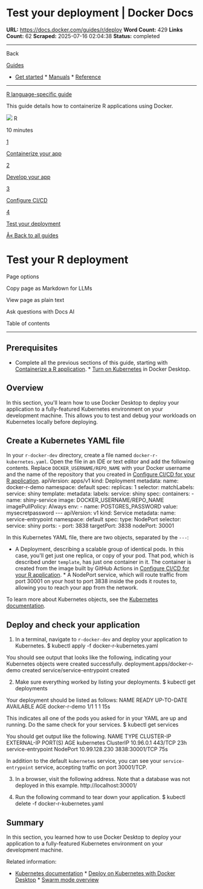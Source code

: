 # Test your deployment | Docker Docs

**URL:** https://docs.docker.com/guides/r/deploy
**Word Count:** 429
**Links Count:** 62
**Scraped:** 2025-07-16 02:04:38
**Status:** completed

---

Back

[Guides](https://docs.docker.com/guides/)

  * [Get started](https://docs.docker.com/get-started/)   * [Manuals](https://docs.docker.com/manuals/)   * [Reference](https://docs.docker.com/reference/)

* * *

[R language-specific guide](https://docs.docker.com/guides/r/)

This guide details how to containerize R applications using Docker.

![](https://cdn.jsdelivr.net/gh/devicons/devicon@latest/icons/r/r-original.svg) R

10 minutes

[1](https://docs.docker.com/guides/r/containerize/)

[Containerize your app](https://docs.docker.com/guides/r/containerize/)

[2](https://docs.docker.com/guides/r/develop/)

[Develop your app](https://docs.docker.com/guides/r/develop/)

[3](https://docs.docker.com/guides/r/configure-ci-cd/)

[Configure CI/CD](https://docs.docker.com/guides/r/configure-ci-cd/)

[4](https://docs.docker.com/guides/r/deploy/)

[Test your deployment](https://docs.docker.com/guides/r/deploy/)

[Â« Back to all guides](https://docs.docker.com/guides/)

# Test your R deployment

Page options

Copy page as Markdown for LLMs

View page as plain text

Ask questions with Docs AI

Table of contents

* * *

## Prerequisites

  * Complete all the previous sections of this guide, starting with [Containerize a R application](https://docs.docker.com/guides/r/containerize/).   * [Turn on Kubernetes](https://docs.docker.com/desktop/features/kubernetes/#install-and-turn-on-kubernetes) in Docker Desktop.

## Overview

In this section, you'll learn how to use Docker Desktop to deploy your application to a fully-featured Kubernetes environment on your development machine. This allows you to test and debug your workloads on Kubernetes locally before deploying.

## Create a Kubernetes YAML file

In your `r-docker-dev` directory, create a file named `docker-r-kubernetes.yaml`. Open the file in an IDE or text editor and add the following contents. Replace `DOCKER_USERNAME/REPO_NAME` with your Docker username and the name of the repository that you created in [Configure CI/CD for your R application](https://docs.docker.com/guides/r/configure-ci-cd/).               apiVersion: apps/v1     kind: Deployment     metadata:       name: docker-r-demo       namespace: default     spec:       replicas: 1       selector:         matchLabels:           service: shiny       template:         metadata:           labels:             service: shiny         spec:           containers:             - name: shiny-service               image: DOCKER_USERNAME/REPO_NAME               imagePullPolicy: Always               env:                 - name: POSTGRES_PASSWORD                   value: mysecretpassword     ---     apiVersion: v1     kind: Service     metadata:       name: service-entrypoint       namespace: default     spec:       type: NodePort       selector:         service: shiny       ports:         - port: 3838           targetPort: 3838           nodePort: 30001

In this Kubernetes YAML file, there are two objects, separated by the `---`:

  * A Deployment, describing a scalable group of identical pods. In this case, you'll get just one replica, or copy of your pod. That pod, which is described under `template`, has just one container in it. The container is created from the image built by GitHub Actions in [Configure CI/CD for your R application](https://docs.docker.com/guides/r/configure-ci-cd/).   * A NodePort service, which will route traffic from port 30001 on your host to port 3838 inside the pods it routes to, allowing you to reach your app from the network.

To learn more about Kubernetes objects, see the [Kubernetes documentation](https://kubernetes.io/docs/home/).

## Deploy and check your application

  1. In a terminal, navigate to `r-docker-dev` and deploy your application to Kubernetes.                    $ kubectl apply -f docker-r-kubernetes.yaml          

You should see output that looks like the following, indicating your Kubernetes objects were created successfully.                    deployment.apps/docker-r-demo created          service/service-entrypoint created

  2. Make sure everything worked by listing your deployments.                    $ kubectl get deployments          

Your deployment should be listed as follows:                    NAME                 READY   UP-TO-DATE   AVAILABLE   AGE          docker-r-demo   1/1     1            1           15s

This indicates all one of the pods you asked for in your YAML are up and running. Do the same check for your services.                    $ kubectl get services          

You should get output like the following.                    NAME                 TYPE        CLUSTER-IP      EXTERNAL-IP   PORT(S)          AGE          kubernetes           ClusterIP   10.96.0.1       <none>        443/TCP          23h          service-entrypoint   NodePort    10.99.128.230   <none>        3838:30001/TCP   75s

In addition to the default `kubernetes` service, you can see your `service-entrypoint` service, accepting traffic on port 30001/TCP.

  3. In a browser, visit the following address. Note that a database was not deployed in this example.                    http://localhost:30001/          

  4. Run the following command to tear down your application.                    $ kubectl delete -f docker-r-kubernetes.yaml          

## Summary

In this section, you learned how to use Docker Desktop to deploy your application to a fully-featured Kubernetes environment on your development machine.

Related information:

  * [Kubernetes documentation](https://kubernetes.io/docs/home/)   * [Deploy on Kubernetes with Docker Desktop](https://docs.docker.com/desktop/features/kubernetes/)   * [Swarm mode overview](https://docs.docker.com/engine/swarm/)